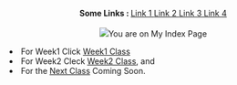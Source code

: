 <p align= "center">
 <b> Some Links : </b>
 <a href= #> Link 1 </a>
 <a href= #> Link 2 </a>
 <a href= #> Link 3 </a>
 <a href= #> Link 4 </a>
 <br><br>
 <img src= "https://en.wikipedia.org/wiki/Butterfly>
 </p>
# Markdown Class Blog
## This is a Markdown Class and the beginning of a Blog

Week one was an introduction to Markdown. Every Week there is going to be a new link.

* For my Index Page Click [You are on My Index Page](./index.md)
* For Week1 Click [Week1 Class](./week1.md)
* For Week2 Cleck [Week2 Class](./week2.md), and 
* For the [Next Class](./week3.md) Coming Soon.
 

